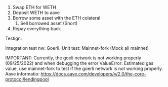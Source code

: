 1. Swap ETH for WETH
2. Deposit WETH to aave
3. Borrow some asset with the ETH colateral
    1. Sell borrowed asset (Short)
4. Repay everything back


Testign: 

Integration test nw: Goerli.
Unit test: Mainnet-fork (Mock all mainnet)

IMPORTANT: Currently, the goeli network is not working properly (09/25/2022) and when debugging the error ValueError: Estimated gas value, use mainnet-fork to test if the goerli network is not working properly.
Aave informatio: https://docs.aave.com/developers/v/2.0/the-core-protocol/lendingpool